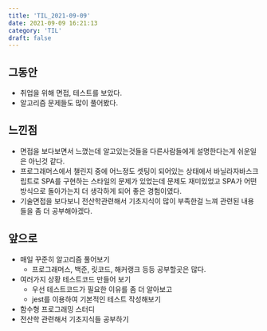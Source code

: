 ```yaml
---
title: 'TIL_2021-09-09'
date: 2021-09-09 16:21:13
category: 'TIL'
draft: false
---
```


## 그동안
- 취업을 위해 면접, 테스트를 보았다.
- 알고리즘 문제들도 많이 풀어봤다.

## 느낀점
- 면접을 보다보면서 느꼈는데 알고있는것들을 다른사람들에게 설명한다는게 쉬운일은 아닌것 같다.
- 프로그래머스에서 챌린지 중에 어느정도 셋팅이 되어있는 상태에서 바닐라자바스크립트로 SPA를 구현하는 스타일의 문제가 있었는데 
문제도 재미있었고 SPA가 어떤 방식으로 돌아가는지 더 생각하게 되어 좋은 경험이였다.
- 기술면접을 보다보니 전산학관련해서 기초지식이 많이 부족한걸 느껴 관련된 내용들을 좀 더 공부해야겠다.

## 앞으로
- 매일 꾸준히 알고리즘 풀어보기
  - 프로그래머스, 백준, 릿코드, 해커랭크 등등 공부할곳은 많다.
- 여러가지 상황 테스트코드 만들어 보기
  - 우선 테스트코드가 필요한 이유를 좀 더 알아보고
  - jest를 이용하여 기본적인 테스트 작성해보기
- 함수형 프로그래밍 스터디
- 전산학 관련해서 기초지식들 공부하기
